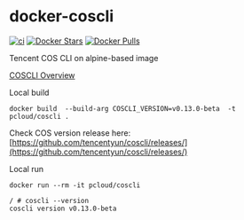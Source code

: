 # docker-coscli

[![ci](https://github.com/quangthe/docker-coscli/actions/workflows/build-docker.yaml/badge.svg)](https://github.com/quangthe/docker-coscli/actions/workflows/build-docker.yaml)
[![Docker Stars](https://img.shields.io/docker/stars/pcloud/coscli.svg?style=flat)](https://hub.docker.com/r/pcloud/coscli/)
[![Docker Pulls](https://img.shields.io/docker/pulls/pcloud/coscli.svg?style=flat)](https://hub.docker.com/r/pcloud/coscli/)

Tencent COS CLI on alpine-based image

[COSCLI Overview](https://www.tencentcloud.com/document/product/436/43249)

Local build
```shell
docker build  --build-arg COSCLI_VERSION=v0.13.0-beta  -t pcloud/coscli .
```

Check COS version release here: [https://github.com/tencentyun/coscli/releases/](https://github.com/tencentyun/coscli/releases/)

Local run
```shell
docker run --rm -it pcloud/coscli
```

```text
/ # coscli --version
coscli version v0.13.0-beta
```
